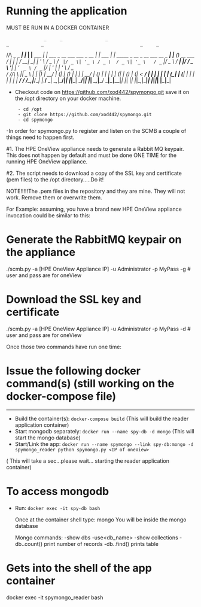 # Running the application
MUST BE RUN IN A DOCKER CONTAINER


                  _     _                _                                      _            _                                    _     _
  /\/\  _   _ ___| |_  | |__   ___    __| | ___  _ __   ___    ___  _ __     __| | ___   ___| | _____ _ __   _ __ ___   __ _  ___| |__ (_)_ __   ___
 /    \| | | / __| __| | '_ \ / _ \  / _` |/ _ \| '_ \ / _ \  / _ \| '_ \   / _` |/ _ \ / __| |/ / _ \ '__| | '_ ` _ \ / _` |/ __| '_ \| | '_ \ / _ \
/ /\/\ \ |_| \__ \ |_  | |_) |  __/ | (_| | (_) | | | |  __/ | (_) | | | | | (_| | (_) | (__|   <  __/ |    | | | | | | (_| | (__| | | | | | | |  __/
\/    \/\__,_|___/\__| |_.__/ \___|  \__,_|\___/|_| |_|\___|  \___/|_| |_|  \__,_|\___/ \___|_|\_\___|_|    |_| |_| |_|\__,_|\___|_| |_|_|_| |_|\___|

- Checkout code on https://github.com/xod442/spymongo.git save it on the /opt directory on your docker machine.

       - cd /opt
       - git clone https://github.com/xod442/spymongo.git
       - cd spymongo

-In order for spymongo.py to register and listen on the SCMB a couple of things need to happen first.

#1. The HPE OneView appliance needs to generate a Rabbit MQ keypair.
This does not happen by default and must be done ONE TIME for the running HPE OneView
appliance.

#2. The script needs to download a copy of the SSL key and certificate (pem files) to the /opt directory.....Do it!

NOTE!!!!!The .pem files in the repository and they are mine. They will not work. Remove them or overwrite them.

For Example: assuming, you have a brand new HPE OneView appliance invocation could be similar to this:

# Generate the RabbitMQ keypair on the appliance

  ./scmb.py -a [HPE OneView Appliance IP] -u Administrator -p MyPass -g    # user and pass are for oneView

# Download the SSL key and certificate

  ./scmb.py -a [HPE OneView Appliance IP] -u Administrator -p MyPass -d    # user and pass are for oneView

Once those two commands have run one time:

# Issue the following docker command(s) (still working on the docker-compose file)

---------------------------------------------------------------------------------------------------------
- Build the container(s): `docker-compose build`  (This will build the reader application container)
- Start mongodb separately: `docker run --name spy-db -d mongo` (This will start the mongo database)
- Start/Link the app: `docker run --name spymongo --link spy-db:mongo -d spymongo_reader python spymongo.py <IP of oneView>`

( This will take a sec...please wait... starting the reader application container)


# To access mongodb
- Run: `docker exec -it spy-db bash`

  Once at the container shell type: mongo
  You will be inside the mongo database

  Mongo commands:
  -show dbs
  -use<db_name>
  -show collections
  -db.<collection-name>.count()  print number of records
  -db.<collection-name>.find()   prints table


# Gets into the shell of the app container
docker exec -it spymongo_reader bash
